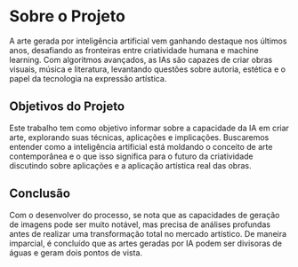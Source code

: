 # Sobre o Projeto

A arte gerada por inteligência artificial vem ganhando destaque nos últimos anos, desafiando as fronteiras entre criatividade humana e machine learning. Com algoritmos avançados, as IAs são capazes de criar obras visuais, música e literatura, levantando questões sobre autoria, estética e o papel da tecnologia na expressão artística.

## Objetivos do Projeto

Este trabalho tem como objetivo informar sobre a capacidade da IA em criar arte, explorando suas técnicas, aplicações e implicações. Buscaremos entender como a inteligência artificial está moldando o conceito de arte contemporânea e o que isso significa para o futuro da criatividade discutindo sobre aplicações e a aplicação artística real das obras.


## Conclusão

Com o desenvolver do processo, se nota que as capacidades de geração de imagens pode ser muito notável, mas precisa de análises profundas antes de realizar uma transformação total no mercado artístico. De maneira imparcial, é concluído que as artes geradas por IA podem ser divisoras de águas e geram dois pontos de vista.


[routing]: https://vuejs.press/guide/page.html#routing
[content]: https://vuejs.press/guide/page.html#content
[synatex-extensions]: https://vuejs.press/guide/markdown.html#syntax-extensions
[vue-feature]: https://vuejs.press/guide/markdown.html#using-vue-in-markdown
[config]: https://vuejs.press/guide/configuration.html#client-config-file
[client-config]: https://vuejs.press/guide/configuration.html#client-config-file
[frontmatter]: https://vuejs.press/guide/page.html#frontmatter
[navbar]: https://vuejs.press/reference/default-theme/config.html#navbar
[sidebar]: https://vuejs.press/reference/default-theme/config.html#sidebar
[default-theme]: https://vuejs.press/reference/default-theme/
[style]: https://vuejs.press/reference/default-theme/styles.html#style-file
